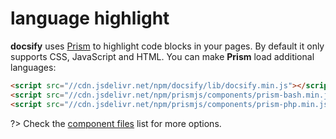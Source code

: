 # language highlight

**docsify** uses [Prism](https://github.com/PrismJS/prism) to highlight code blocks in your pages. By default it only supports CSS, JavaScript and HTML. You can make **Prism** load additional languages:

```html
<script src="//cdn.jsdelivr.net/npm/docsify/lib/docsify.min.js"></script>
<script src="//cdn.jsdelivr.net/npm/prismjs/components/prism-bash.min.js"></script>
<script src="//cdn.jsdelivr.net/npm/prismjs/components/prism-php.min.js"></script>
```

?> Check the [component files](https://github.com/PrismJS/prism/tree/gh-pages/components) list for more options.
